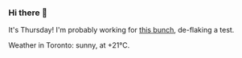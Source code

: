 ### Hi there :wave:

It's Thursday! I'm probably working for [this bunch](https://github.com/kohofinancial), de-flaking a test.

Weather in Toronto: sunny, at +21°C.
